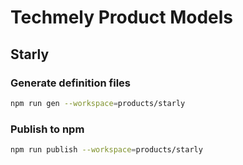 # Techmely Product Models

## Starly

### Generate definition files

```bash
npm run gen --workspace=products/starly
```

### Publish to npm

```bash
npm run publish --workspace=products/starly
```
